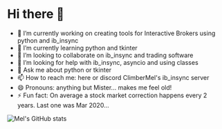 # Hi there 👋

<!--
**ClimberMel/ClimberMel** is a ✨ _special_ ✨ repository because its `README.md` (this file) appears on your GitHub profile.

Here are some ideas to get you started:

- 🔭 I’m currently working on creating tools for Interactive Brokers using python and ib_insync
- 🌱 I’m currently learning python and tkinter
- 👯 I’m looking to collaborate on ib_insync and trading software
- 🤔 I’m looking for help with ib_insync, asyncio and using classes
- 💬 Ask me about python or tkinter
- 📫 How to reach me: here or discord ClimberMel's ib_insync server
- 😄 Pronouns: anything but Mister... makes me feel old!
- ⚡ Fun fact: On average a stock market correction happens every 2 years.  Last one was Mar 2020...
-->

- 🔭 I’m currently working on creating tools for Interactive Brokers using python and ib_insync
- 🌱 I’m currently learning python and tkinter
- 👯 I’m looking to collaborate on ib_insync and trading software
- 🤔 I’m looking for help with ib_insync, asyncio and using classes
- 💬 Ask me about python or tkinter
- 📫 How to reach me: here or discord ClimberMel's ib_insync server
- 😄 Pronouns: anything but Mister... makes me feel old!
- ⚡ Fun fact: On average a stock market correction happens every 2 years.  Last one was Mar 2020...

![Mel's GitHub stats](https://github-readme-stats.vercel.app/api?username=ClimberMel&count_private=true&show_icons=true&theme=highcontrast)

